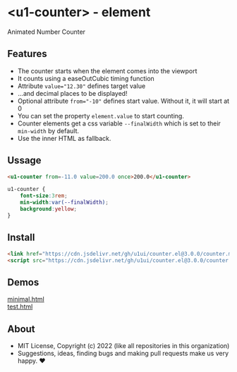 # &lt;u1-counter&gt; - element
Animated Number Counter

## Features

- The counter starts when the element comes into the viewport
- It counts using a easeOutCubic timing function
- Attribute `value="12.30"` defines target value 
- ...and decimal places to be displayed!
- Optional attribute `from="-10"` defines start value. Without it, it will start at 0
- You can set the property `element.value` to start counting.
- Counter elements get a css variable `--finalWidth` which is set to their `min-width` by default.
- Use the inner HTML as fallback.

## Ussage

```html
<u1-counter from=-11.0 value=200.0 once>200.0</u1-counter>
```

```css
u1-counter {
    font-size:3rem;
    min-width:var(--finalWidth);
    background:yellow;
}
```

## Install

```html
<link href="https://cdn.jsdelivr.net/gh/u1ui/counter.el@3.0.0/counter.min.css" rel=stylesheet>
<script src="https://cdn.jsdelivr.net/gh/u1ui/counter.el@3.0.0/counter.min.js" type=module>
```

## Demos

[minimal.html](http://gcdn.li/u1ui/counter.el@main/tests/minimal.html)  
[test.html](http://gcdn.li/u1ui/counter.el@main/tests/test.html)  

## About

- MIT License, Copyright (c) 2022 <u1> (like all repositories in this organization) <br>
- Suggestions, ideas, finding bugs and making pull requests make us very happy. ♥

